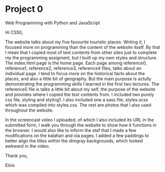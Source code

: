 # Project 0

Web Programming with Python and JavaScript

Hi CS50,

The website talks about my five favourite touristic places. Writing it, I focused more on programming than the content of the website itself. By that I mean that I copied most of text contents from other sites just to complete my the programming assigment, but I built up my own styles and structure.  The index.html page is the home page. Each page among reference0, reference1, reference2, reference3, reference4 files, talks about an individual page. I tend to focus more on the historical facts about the places, and also a little bit of geography. But the main purpose is actully demonstrating the programming skills I learned in the first two lectures. The reference5 file is talks a little bit about my self, the purpose of the website and provides where I copied the text contents from. I included two purely css file, styling and styling1. I also included one a sass file, styles.scss which was compiled into styles.css. The rest are photos that I also used throughout the website.

In the screencast video I uploaded, of which I also included its URL in the submitted form, I walk you through the website to show how it functions in the browser. I would also like to inform the staf that I made a few modifications on the kalahari and oia pages. I added a few paddings to better align the titles within the dimgray backgrounds, which looked awkward in the video. 

Thank you,

Elois